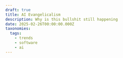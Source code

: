 ```yaml
---
draft: true
title: AI Evangelicalism
description: Why is this bullshit still happening
date: 2025-02-26T00:00:00.000Z
taxonomies:
  tags:
    - trends
    - software
    - ai
---
```


